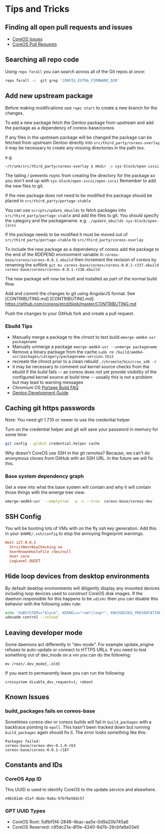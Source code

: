 # Tips and Tricks

## Finding all open pull requests and issues

- [CoreOS Issues][issues]
- [CoreOS Pull Requests][pullrequests]

[issues]: https://github.com/organizations/coreos/dashboard/issues/
[pullrequests]: https://github.com/organizations/coreos/dashboard/pulls/

## Searching all repo code

Using `repo forall` you can search across all of the Git repos at once:

```sh
repo forall -c  git grep 'CONFIG_EXTRA_FIRMWARE_DIR'
```

## Add new upstream package

Before making modifications use `repo start` to create a new branch for the changes.

To add a new package fetch the Gentoo package from upstream and add the package as a dependency of coreos-base/coreos

If any files in the upstream package will be changed the package can be fetched from upstream Gentoo directly into `src/third_party/coreos-overlay` it may be necessary to create any missing directories in the path too.

e.g.

```sh
~/trunk/src/third_party/coreos-overlay $ mkdir -p sys-block/open-iscsi && rsync -av rsync://rsync.gentoo.org/gentoo-portage/sys-block/open-iscsi/ sys-block/open-iscsi/
```

The tailing / prevents rsync from creating the directory for the package so you don't end up with `sys-block/open-iscsi/open-iscsi`
Remember to add the new files to git.

If the new package does not need to be modified the package should be placed in `src/third_party/portage-stable`

You can use `scripts/update_ebuilds` to fetch packages into `src/third_party/portage-stable` and add the files to git.
You should specify the category and the packagename.
e.g.
`./update_ebuilds sys-block/open-iscsi`

If the package needs to be modified it must be moved out of `src/third_party/portage-stable` to `src/third_party/coreos-overlay`

To include the new package as a dependency of coreos add the package to the end of the RDEPEND environment variable in `coreos-base/coreos/coreos-0.0.1.ebuild` then increment the revision of coreos by renaming the softlink `git mv coreos-base/coreos/coreos-0.0.1-r237.ebuild coreos-base/coreos/coreos-0.0.1-r238.ebuild`

The new package will now be built and installed as part of the normal build flow.

Add and commit the changes to git using AngularJS format. See [CONTRIBUTING.md]
[CONTRIBUTING.md]: https://github.com/coreos/etcd/blob/master/CONTRIBUTING.md

Push the changes to your GitHub fork and create a pull request.

### Ebuild Tips

- Manually merge a package to the chroot to test build `emerge-amd64-usr packagename`
- Manually unmerge a package `emerge-amd64-usr --unmerge packagename`
- Remove a binary package from the cache `sudo rm /build/amd64-usr/packages/catagory/packagename-version.tbz2`
- recreate the chroot prior to a clean rebuild `./chromite/bin/cros_sdk -r`
- it may be necessary to comment out kernel source checks from the ebuild if the build fails -- as coreos does not  yet provide visibility of the configured kernel source at build time -- usually this is not a problem but may lead to warning messages
- Chromium OS [Portage Build FAQ]
- [Gentoo Development Guide]


[Portage Build FAQ]: http://www.chromium.org/chromium-os/how-tos-and-troubleshooting/portage-build-faq
[Gentoo Development Guide]: http://devmanual.gentoo.org/

## Caching git https passwords

Note: You need git 1.7.10 or newer to use the credential helper

Turn on the credential helper and git will save your password in memory
for some time:

```sh
git config --global credential.helper cache
```

Why doesn't CoreOS use SSH in the git remotes? Because, we can't do
anonymous clones from GitHub with an SSH URL. In the future we will fix
this.

### Base system dependency graph

Get a view into what the base system will contain and why it will contain those
things with the emerge tree view:

```sh
emerge-amd64-usr  --emptytree  -p -v --tree  coreos-base/coreos-dev
```

## SSH Config

You will be booting lots of VMs with on the fly ssh key generation. Add
this in your `$HOME/.ssh/config` to stop the annoying fingerprint warnings.

```ini
Host 127.0.0.1
  StrictHostKeyChecking no
  UserKnownHostsFile /dev/null
  User core
  LogLevel QUIET
```

## Hide loop devices from desktop environments

By default desktop environments will diligently display any mounted devices
including loop devices used to construct CoreOS disk images. If the daemon
responsible for this happens to be ``udisks`` then you can disable this
behavior with the following udev rule:

```sh
echo 'SUBSYSTEM=="block", KERNEL=="ram*|loop*", ENV{UDISKS_PRESENTATION_HIDE}="1", ENV{UDISKS_PRESENTATION_NOPOLICY}="1"' > /etc/udev/rules.d/85-hide-loop.rules
udevadm control --reload
```

## Leaving developer mode

Some daemons act differently in "dev mode". For example update_engine refuses
to auto-update or connect to HTTPS URLs. If you need to test something out of
dev_mode on a vm you can do the following:

```
mv /root/.dev_mode{,.old}
```

If you want to permanently leave you can run the following:

```
crossystem disable_dev_request=1; reboot
```

## Known Issues

### build\_packages fails on coreos-base

Sometimes coreos-dev or coreos builds will fail in `build_packages` with a
backtrace pointing to `epoll`. This hasn't been tracked down but running
`build_packages` again should fix it. The error looks something like this:

```
Packages failed:
coreos-base/coreos-dev-0.1.0-r63
coreos-base/coreos-0.0.1-r187
```

## Constants and IDs

### CoreOS App ID

This UUID is used to identify CoreOS to the update service and elsewhere.

```
e96281a6-d1af-4bde-9a0a-97b76e56dc57
```

### GPT UUID Types

- CoreOS Root: 5dfbf5f4-2848-4bac-aa5e-0d9a20b745a6
- CoreOS Reserved: c95dc21a-df0e-4340-8d7b-26cbfa9a03e0
